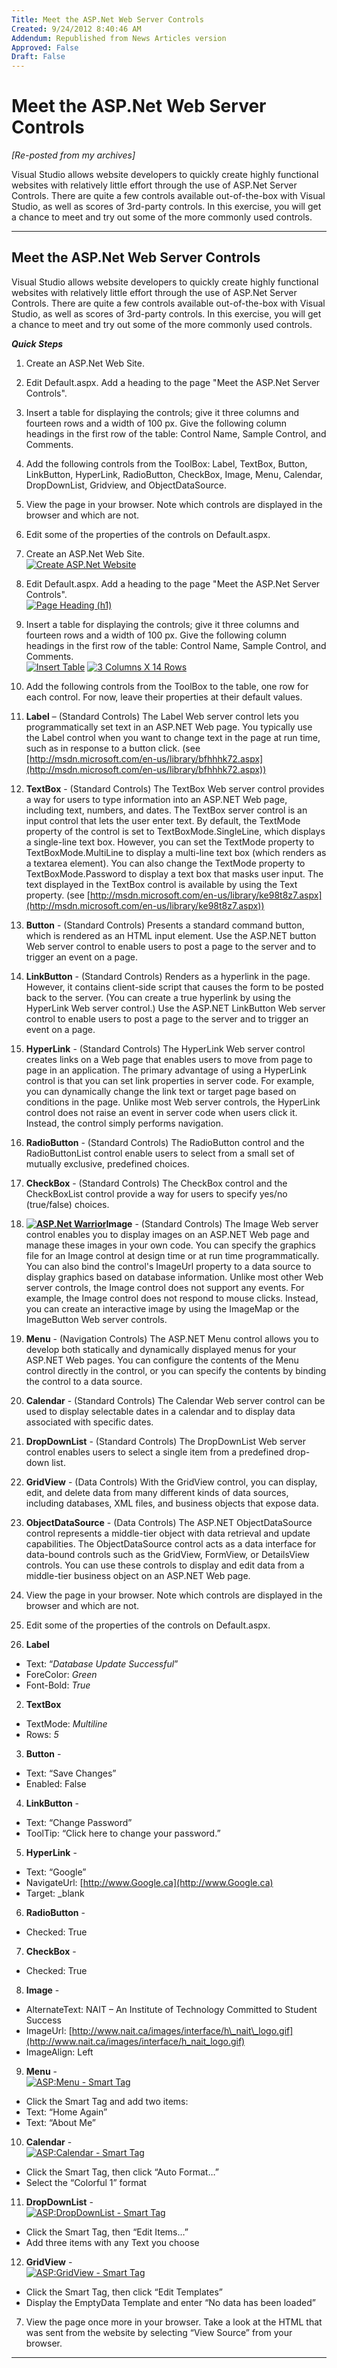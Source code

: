 ```yaml
---
Title: Meet the ASP.Net Web Server Controls
Created: 9/24/2012 8:40:46 AM
Addendum: Republished from News Articles version
Approved: False
Draft: False
---
```

# Meet the ASP.Net Web Server Controls


*[Re-posted from my archives]*

 

Visual Studio allows website developers to quickly create highly functional websites with relatively little effort through the use of ASP.Net Server Controls. There are quite a few controls available out-of-the-box with Visual Studio, as well as scores of 3rd-party controls. In this exercise, you will get a chance to meet and try out some of the more commonly used controls.


---

## Meet the ASP.Net Web Server Controls


Visual Studio allows website developers to quickly create highly functional websites with relatively little effort through the use of ASP.Net Server Controls. There are quite a few controls available out-of-the-box with Visual Studio, as well as scores of 3rd-party controls. In this exercise, you will get a chance to meet and try out some of the more commonly used controls.

 
***Quick Steps***

 
1. Create an ASP.Net Web Site.
2. Edit Default.aspx. Add a heading to the page "Meet the ASP.Net Server Controls".
3. Insert a table for displaying the controls; give it three columns and fourteen rows and a width of 100 px. Give the following column headings in the first row of the table: Control Name, Sample Control, and Comments.
4. Add the following controls from the ToolBox: Label, TextBox, Button, LinkButton, HyperLink, RadioButton, CheckBox, Image, Menu, Calendar, DropDownList, Gridview, and ObjectDataSource.
5. View the page in your browser. Note which controls are displayed in the browser and which are not.
6. Edit some of the properties of the controls on Default.aspx.
 
1. Create an ASP.Net Web Site.        
[![Create ASP.Net Website](/Portals/50/images/%5BProvider%5D/%5BFolderFilePath%5D/WLW/MeettheASP.NetWebServerControls_12185/image_thumb_4.png "Create ASP.Net Website")](/Portals/50/images/%5BProvider%5D/%5BFolderFilePath%5D/WLW/MeettheASP.NetWebServerControls_12185/image_10.png)
2. Edit Default.aspx. Add a heading to the page "Meet the ASP.Net Server Controls".        
[![Page Heading (h1)](/Portals/50/images/%5BProvider%5D/%5BFolderFilePath%5D/WLW/MeettheASP.NetWebServerControls_12185/image_thumb_7.png "Page Heading (h1)")](/Portals/50/images/%5BProvider%5D/%5BFolderFilePath%5D/WLW/MeettheASP.NetWebServerControls_12185/image_16.png)
3. Insert a table for displaying the controls; give it three columns and fourteen rows and a width of 100 px. Give the following column headings in the first row of the table: Control Name, Sample Control, and Comments.        
[![Insert Table](/Portals/50/images/%5BProvider%5D/%5BFolderFilePath%5D/WLW/MeettheASP.NetWebServerControls_12185/image_thumb_5.png "Insert Table")](/Portals/50/images/%5BProvider%5D/%5BFolderFilePath%5D/WLW/MeettheASP.NetWebServerControls_12185/image_12.png) [![3 Columns X 14 Rows](/Portals/50/images/%5BProvider%5D/%5BFolderFilePath%5D/WLW/MeettheASP.NetWebServerControls_12185/image_thumb_6.png "3 Columns X 14 Rows")](/Portals/50/images/%5BProvider%5D/%5BFolderFilePath%5D/WLW/MeettheASP.NetWebServerControls_12185/image_14.png)
4. Add the following controls from the ToolBox to the table, one row for each control. For now, leave their properties at their default values.     
 1. **Label** – (Standard Controls) The Label Web server control lets you programmatically set text in an ASP.NET Web page. You typically use the Label control when you want to change text in the page at run time, such as in response to a button click. (see [http://msdn.microsoft.com/en-us/library/bfhhhk72.aspx](http://msdn.microsoft.com/en-us/library/bfhhhk72.aspx))
 2. **TextBox** - (Standard Controls) The TextBox Web server control provides a way for users to type information into an ASP.NET Web page, including text, numbers, and dates. The TextBox server control is an input control that lets the user enter text. By default, the TextMode property of the control is set to TextBoxMode.SingleLine, which displays a single-line text box. However, you can set the TextMode property to TextBoxMode.MultiLine to display a multi-line text box (which renders as a textarea element). You can also change the TextMode property to TextBoxMode.Password to display a text box that masks user input. The text displayed in the TextBox control is available by using the Text property. (see [http://msdn.microsoft.com/en-us/library/ke98t8z7.aspx](http://msdn.microsoft.com/en-us/library/ke98t8z7.aspx))
 3. **Button** - (Standard Controls) Presents a standard command button, which is rendered as an HTML input element. Use the ASP.NET button Web server control to enable users to post a page to the server and to trigger an event on a page.
 4. **LinkButton** - (Standard Controls) Renders as a hyperlink in the page. However, it contains client-side script that causes the form to be posted back to the server. (You can create a true hyperlink by using the HyperLink Web server control.) Use the ASP.NET LinkButton Web server control to enable users to post a page to the server and to trigger an event on a page.
 5. **HyperLink** - (Standard Controls) The HyperLink Web server control creates links on a Web page that enables users to move from page to page in an application. The primary advantage of using a HyperLink control is that you can set link properties in server code. For example, you can dynamically change the link text or target page based on conditions in the page. Unlike most Web server controls, the HyperLink control does not raise an event in server code when users click it. Instead, the control simply performs navigation.
 6. **RadioButton** - (Standard Controls) The RadioButton control and the RadioButtonList control enable users to select from a small set of mutually exclusive, predefined choices.
 7. **CheckBox** - (Standard Controls) The CheckBox control and the CheckBoxList control provide a way for users to specify yes/no (true/false) choices.
 8. **[![ASP.Net Warrior](/Portals/50/images/%5BProvider%5D/%5BFolderFilePath%5D/WLW/MeettheASP.NetWebServerControls_12185/ASP.Net%20Warrior_thumb.jpg "ASP.Net Warrior")](/Portals/50/images/%5BProvider%5D/%5BFolderFilePath%5D/WLW/MeettheASP.NetWebServerControls_12185/ASP.Net%20Warrior_2.jpg)Image** - (Standard Controls) The Image Web server control enables you to display images on an ASP.NET Web page and manage these images in your own code. You can specify the graphics file for an Image control at design time or at run time programmatically. You can also bind the control's ImageUrl property to a data source to display graphics based on database information. Unlike most other Web server controls, the Image control does not support any events. For example, the Image control does not respond to mouse clicks. Instead, you can create an interactive image by using the ImageMap or the ImageButton Web server controls.
 9. **Menu** - (Navigation Controls) The ASP.NET Menu control allows you to develop both statically and dynamically displayed menus for your ASP.NET Web pages. You can configure the contents of the Menu control directly in the control, or you can specify the contents by binding the control to a data source.
 10. **Calendar** - (Standard Controls) The Calendar Web server control can be used to display selectable dates in a calendar and to display data associated with specific dates.
 11. **DropDownList** - (Standard Controls) The DropDownList Web server control enables users to select a single item from a predefined drop-down list.
 12. **GridView** - (Data Controls) With the GridView control, you can display, edit, and delete data from many different kinds of data sources, including databases, XML files, and business objects that expose data.
 13. **ObjectDataSource** - (Data Controls) The ASP.NET ObjectDataSource control represents a middle-tier object with data retrieval and update capabilities. The ObjectDataSource control acts as a data interface for data-bound controls such as the GridView, FormView, or DetailsView controls. You can use these controls to display and edit data from a middle-tier business object on an ASP.NET Web page.
5. View the page in your browser. Note which controls are displayed in the browser and which are not.
6. Edit some of the properties of the controls on Default.aspx.     
 1. **Label**
  - Text: “*Database Update Successful*”
  - ForeColor: *Green*
  - Font-Bold: *True*
 2. **TextBox**
  - TextMode: *Multiline*
  - Rows: *5*
 3. **Button** -         
  - Text: “Save Changes”
  - Enabled: False
 4. **LinkButton** -         
  - Text: “Change Password”
  - ToolTip: “Click here to change your password.”
 5. **HyperLink** -         
  - Text: “Google”
  - NavigateUrl: [http://www.Google.ca](http://www.Google.ca)
  - Target: \_blank
 6. **RadioButton** -         
  - Checked: True
 7. **CheckBox** -         
  - Checked: True
 8. **Image** -         
  - AlternateText: NAIT – An Institute of Technology Committed to Student Success
  - ImageUrl: [http://www.nait.ca/images/interface/h\_nait\_logo.gif](http://www.nait.ca/images/interface/h_nait_logo.gif)
  - ImageAlign: Left
 9. **Menu** -             
[![ASP:Menu - Smart Tag](/Portals/50/images/%5BProvider%5D/%5BFolderFilePath%5D/WLW/MeettheASP.NetWebServerControls_12185/image_thumb_3.png "ASP:Menu - Smart Tag")](/Portals/50/images/%5BProvider%5D/%5BFolderFilePath%5D/WLW/MeettheASP.NetWebServerControls_12185/image_8.png)
  - Click the Smart Tag and add two items:             
   - Text: “Home Again”
   - Text: “About Me”
 10. **Calendar** -             
[![ASP:Calendar - Smart Tag](/Portals/50/images/%5BProvider%5D/%5BFolderFilePath%5D/WLW/MeettheASP.NetWebServerControls_12185/image_thumb_2.png "ASP:Calendar - Smart Tag")](/Portals/50/images/%5BProvider%5D/%5BFolderFilePath%5D/WLW/MeettheASP.NetWebServerControls_12185/image_6.png)
  - Click the Smart Tag, then click “Auto Format…”
  - Select the “Colorful 1” format
 11. **DropDownList** -             
[![ASP:DropDownList - Smart Tag](/Portals/50/images/%5BProvider%5D/%5BFolderFilePath%5D/WLW/MeettheASP.NetWebServerControls_12185/image_thumb_1.png "ASP:DropDownList - Smart Tag")](/Portals/50/images/%5BProvider%5D/%5BFolderFilePath%5D/WLW/MeettheASP.NetWebServerControls_12185/image_4.png)
  - Click the Smart Tag, then “Edit Items…”
  - Add three items with any Text you choose
 12. **GridView** -             
[![ASP:GridView - Smart Tag](/Portals/50/images/%5BProvider%5D/%5BFolderFilePath%5D/WLW/MeettheASP.NetWebServerControls_12185/image_thumb.png "ASP:GridView - Smart Tag")](/Portals/50/images/%5BProvider%5D/%5BFolderFilePath%5D/WLW/MeettheASP.NetWebServerControls_12185/image_2.png)
  - Click the Smart Tag, then click “Edit Templates”
  - Display the EmptyData Template and enter “No data has been loaded”
7. View the page once more in your browser. Take a look at the HTML that was sent from the website by selecting “View Source” from your browser.

 



---

